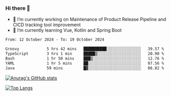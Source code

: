 ### Hi there 👋

- 🔭 I’m currently working on Maintenance of Product Release Pipeline and CICD tracking tool improvement
- 🌱 I’m currently learning Vue, Kotlin and Spring Boot

<!--START_SECTION:waka-->

```txt
From: 12 October 2024 - To: 19 October 2024

Groovy            5 hrs 42 mins   ██████████░░░░░░░░░░░░░░░   39.57 %
TypeScript        3 hrs 1 min     █████▒░░░░░░░░░░░░░░░░░░░   20.90 %
Bash              1 hr 50 mins    ███▒░░░░░░░░░░░░░░░░░░░░░   12.76 %
YAML              1 hr 5 mins     ██░░░░░░░░░░░░░░░░░░░░░░░   07.56 %
Java              59 mins         █▓░░░░░░░░░░░░░░░░░░░░░░░   06.82 %
```

<!--END_SECTION:waka-->

[![Anurag's GitHub stats](https://github-readme-stats.vercel.app/api?username=yunhao981&show_icons=true&theme=solarized-dark)](https://github.com/anuraghazra/github-readme-stats)

[![Top Langs](https://github-readme-stats.vercel.app/api/top-langs/?username=yunhao981&theme=solarized-dark&layout=compact)](https://github.com/anuraghazra/github-readme-stats)

<!--
**yunhao981/yunhao981** is a ✨ _special_ ✨ repository because its `README.md` (this file) appears on your GitHub profile.

Here are some ideas to get you started:

- 🔭 I’m currently working on Maintenance of Release Pipeline and CICD tracking tool improvement
- 🌱 I’m currently learning Vue, Kotlin and Spring Boot
- 👯 I’m looking to collaborate on ...
- 🤔 I’m looking for help with ...
- 💬 Ask me about ...
- 📫 How to reach me: ...
- 😄 Pronouns: ...
- ⚡ Fun fact: ...
-->


